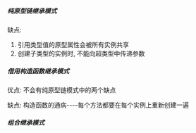 ##### 纯原型链继承模式

缺点: 

1. 引用类型值的原型属性会被所有实例共享
2. 创建子类型的实例时, 不能向超类型中传递参数

##### 借用构造函数继承模式

优点: 不会有纯原型链模式中的两个缺点

缺点: 构造函数的通病----每个方法都要在每个实例上重新创建一遍

##### 组合继承模式

